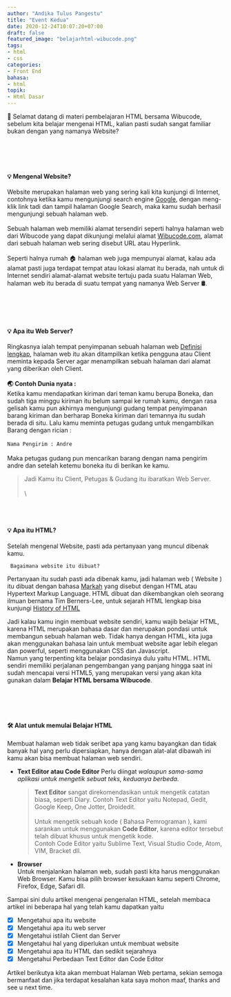 ```yaml
---
author: "Andika Tulus Pangestu"
title: "Event Kedua"
date: 2020-12-24T10:07:20+07:00
draft: false
featured_image: "belajarhtml-wibucode.png"
tags: 
- html
- css
categories:
- Front End
bahasa:
- html
topik:
- Html Dasar
---
```


👋 Selamat datang di materi pembelajaran HTML bersama Wibucode, sebelum kita belajar mengenai HTML, kalian pasti sudah sangat familiar bukan dengan yang namanya Website? 
\
\
\
<br/>
<br/>

#### 💡 **Mengenal Website?**
Website merupakan halaman web yang sering kali kita kunjungi di Internet, contohnya ketika kamu mengunjungi search engine [Google](https://google.com), dengan meng-klik link tadi dan tampil halaman Google Search, maka kamu sudah berhasil mengunjungi sebuah halaman web.
\
\
Sebuah halaman web memiliki alamat tersendiri seperti halnya halaman web dari Wibucode yang dapat dikunjungi melalui alamat [Wibucode.com](wibucode.com), alamat dari sebuah halaman web sering disebut URL atau Hyperlink.
\
\
Seperti halnya rumah 🏠 halaman web juga mempunyai alamat, kalau ada alamat pasti juga terdapat tempat atau lokasi alamat itu berada, nah untuk di Internet sendiri alamat-alamat website tertuju pada suatu Halaman Web, halaman web itu berada di suatu tempat yang namanya Web Server 🛢.
\
\
\
<br/>
<br/>

#### 💡 **Apa itu Web Server?**
Ringkasnya ialah tempat penyimpanan sebuah halaman web [Definisi lengkap](https://idwebhost.com/blog/apa-yang-dimaksud-dengan-server/), halaman web itu akan ditampilkan ketika pengguna atau Client meminta kepada Server agar menampilkan sebuah halaman dari alamat yang diberikan oleh Client.
\
\
**🌏 Contoh Dunia nyata :** \
Ketika kamu mendapatkan kiriman dari teman kamu berupa Boneka, dan sudah tiga minggu kiriman itu belum sampai ke rumah kamu, dengan rasa gelisah kamu pun akhirnya mengunjungi gudang tempat penyimpanan barang kiriman dan berharap Boneka kiriman dari temannya itu sudah berada di situ.
Lalu kamu meminta petugas gudang untuk mengambilkan Barang dengan rician : 
\
\
`Nama Pengirim : Andre`
\
\
Maka petugas gudang pun mencarikan barang dengan nama pengirim andre dan setelah ketemu boneka itu di berikan ke kamu.

> Jadi Kamu itu Client, Petugas & Gudang itu ibaratkan Web Server.
\
\
\
<br/>
<br/>

#### 💡 **Apa itu HTML?**

Setelah mengenal Website, pasti ada pertanyaan yang muncul dibenak kamu.

`` Bagaimana website itu dibuat?``

Pertanyaan itu sudah pasti ada dibenak kamu, jadi halaman web ( Website ) itu dibuat dengan bahasa [Markah](https://jagokata.com/arti-kata/markah.html) yang disebut dengan HTML atau Hypertext Markup Language.
HTML dibuat dan dikembangkan oleh seorang ilmuan bernama Tim Berners-Lee, untuk sejarah HTML lengkap bisa kunjungi [History of HTML](https://www.washington.edu/accesscomputing/webd2/student/unit1/module3/html_history.html#:~:text=The%20first%20version%20of%20HTML,HTML%20as%20an%20XML%20language.)

Jadi kalau kamu ingin membuat website sendiri, kamu wajib belajar HTML, karena HTML merupakan bahasa dasar dan merupakan pondasi untuk membangun sebuah halaman web. Tidak hanya dengan HTML, kita juga akan menggunakan bahasa lain untuk membuat website agar lebih elegan dan powerful, seperti menggunakan CSS dan Javascript.
\
Namun yang terpenting kita belajar pondasinya dulu yaitu HTML.
HTML sendiri memiliki perjalanan pengembangan yang panjang hingga saat ini sudah mencapai versi HTML5, yang merupakan versi yang akan kita gunakan dalam **Belajar HTML bersama Wibucode**.
\
\
\
<br/>
<br/>

#### **🛠 Alat untuk memulai Belajar HTML**
Membuat halaman web tidak seribet apa yang kamu bayangkan dan tidak banyak hal yang perlu dipersiapkan, hanya dengan alat-alat dibawah ini kamu akan bisa membuat halaman web sendiri.

* **Text Editor atau Code Editor**
  Perlu diingat *walaupun sama-sama aplikasi untuk mengetik sebuat teks, keduanya berbeda.*
  > **Text Editor** sangat direkomendasikan untuk mengetik catatan biasa, seperti Diary.
  Contoh Text Editor yaitu Notepad, Gedit, Google Keep, One Jotter, Droidedit.
  \
  \
  > Untuk mengetik sebuah kode ( Bahasa Pemrograman ), kami sarankan untuk menggunakan **Code Editor**, karena editor tersebut telah dibuat khusus untuk mengetik kode. \
  Contoh Code Editor yaitu Sublime Text, Visual Studio Code, Atom, VIM, Bracket dll.

* **Browser** \
  Untuk menjalankan halaman web, sudah pasti kita harus menggunakan Web Browser.
  Kamu bisa pilih browser kesukaan kamu seperti Chrome, Firefox, Edge, Safari dll.

Sampai sini dulu artikel mengenai pengenalan HTML, setelah membaca artikel ini beberapa hal yang telah kamu dapatkan yaitu 


- [x] Mengetahui apa itu website 
- [x] Mengetahui apa itu web server 
- [x] Mengetahui istilah Client dan Server 
- [x] Mengetahui hal yang diperlukan untuk membuat website 
- [x] Mengetahui apa itu HTML dan sedikit sejarahnya 
- [x] Mengetahui Perbedaan Text Editor dan Code Editor

Artikel berikutya kita akan membuat Halaman Web pertama, sekian semoga bermanfaat dan jika terdapat kesalahan kata saya mohon maaf, thanks and see u next time.